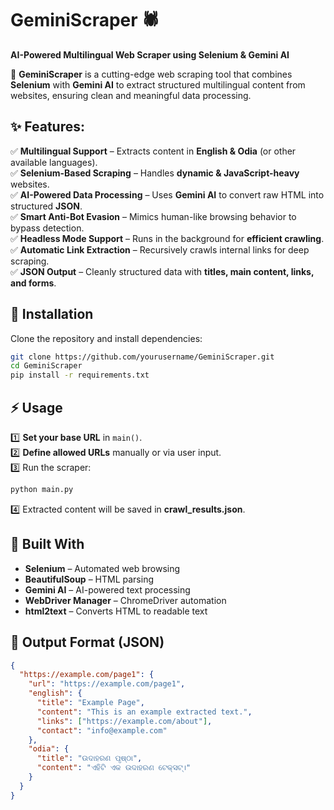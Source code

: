 # **GeminiScraper 🕷️**  
**AI-Powered Multilingual Web Scraper using Selenium & Gemini AI**  

🚀 **GeminiScraper** is a cutting-edge web scraping tool that combines **Selenium** with **Gemini AI** to extract structured multilingual content from websites, ensuring clean and meaningful data processing.  

## **✨ Features:**  
✅ **Multilingual Support** – Extracts content in **English & Odia** (or other available languages).  
✅ **Selenium-Based Scraping** – Handles **dynamic & JavaScript-heavy** websites.  
✅ **AI-Powered Data Processing** – Uses **Gemini AI** to convert raw HTML into structured **JSON**.  
✅ **Smart Anti-Bot Evasion** – Mimics human-like browsing behavior to bypass detection.  
✅ **Headless Mode Support** – Runs in the background for **efficient crawling**.  
✅ **Automatic Link Extraction** – Recursively crawls internal links for deep scraping.  
✅ **JSON Output** – Cleanly structured data with **titles, main content, links, and forms**.  

## **📌 Installation**  
Clone the repository and install dependencies:  

```bash
git clone https://github.com/yourusername/GeminiScraper.git  
cd GeminiScraper  
pip install -r requirements.txt  
```

## **⚡ Usage**  
1️⃣ **Set your base URL** in `main()`.  
2️⃣ **Define allowed URLs** manually or via user input.  
3️⃣ Run the scraper:  

```bash
python main.py
```

4️⃣ Extracted content will be saved in **crawl_results.json**.  

## **🔧 Built With**  
- **Selenium** – Automated web browsing  
- **BeautifulSoup** – HTML parsing  
- **Gemini AI** – AI-powered text processing  
- **WebDriver Manager** – ChromeDriver automation  
- **html2text** – Converts HTML to readable text  

## **📂 Output Format (JSON)**  
```json
{
  "https://example.com/page1": {
    "url": "https://example.com/page1",
    "english": {
      "title": "Example Page",
      "content": "This is an example extracted text.",
      "links": ["https://example.com/about"],
      "contact": "info@example.com"
    },
    "odia": {
      "title": "ଉଦାହରଣ ପୃଷ୍ଠା",
      "content": "ଏହିଟି ଏକ ଉଦାହରଣ ଟେକ୍ସଟ୍।"
    }
  }
}

